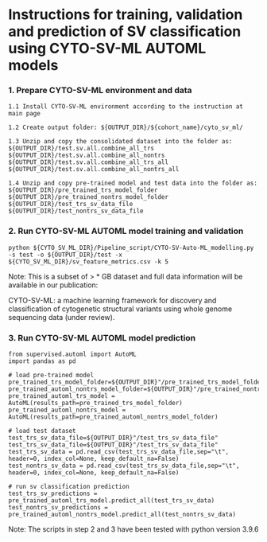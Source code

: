 # Instructions for training, validation and prediction of SV classification using CYTO-SV-ML AUTOML models

### 1. Prepare CYTO-SV-ML environment and data
```
1.1 Install CYTO-SV-ML environment according to the instruction at main page

1.2 Create output folder: ${OUTPUT_DIR}/${cohort_name}/cyto_sv_ml/

1.3 Unzip and copy the consolidated dataset into the folder as: 
${OUTPUT_DIR}/test.sv.all.combine_all_trs
${OUTPUT_DIR}/test.sv.all.combine_all_nontrs
${OUTPUT_DIR}/test.sv.all.combine_all_trs_all
${OUTPUT_DIR}/test.sv.all.combine_all_nontrs_all

1.4 Unzip and copy pre-trained model and test data into the folder as:
${OUTPUT_DIR}/pre_trained_trs_model_folder
${OUTPUT_DIR}/pre_trained_nontrs_model_folder
${OUTPUT_DIR}/test_trs_sv_data_file
${OUTPUT_DIR}/test_nontrs_sv_data_file
```

### 2. Run CYTO-SV-ML AUTOML model training and validation
```
python ${CYTO_SV_ML_DIR}/Pipeline_script/CYTO-SV-Auto-ML_modelling.py -s test -o ${OUTPUT_DIR}/test -x  ${CYTO_SV_ML_DIR}/sv_feature_metrics.csv -k 5 
```
Note: This is a subset of > * GB dataset and full data information will be available in our publication:

CYTO-SV-ML: a machine learning framework for discovery and classification of cytogenetic structural variants using whole genome sequencing data (under review).


### 3. Run CYTO-SV-ML AUTOML model prediction
 
```
from supervised.automl import AutoML
import pandas as pd

# load pre-trained model
pre_trained_trs_model_folder=${OUTPUT_DIR}"/pre_trained_trs_model_folder"
pre_trained_automl_nontrs_model_folder=${OUTPUT_DIR}"/pre_trained_nontrs_model_folder"
pre_trained_automl_trs_model = AutoML(results_path=pre_trained_trs_model_folder)
pre_trained_automl_nontrs_model = AutoML(results_path=pre_trained_automl_nontrs_model_folder)

# load test dataset
test_trs_sv_data_file=${OUTPUT_DIR}"/test_trs_sv_data_file"
test_trs_sv_data_file=${OUTPUT_DIR}"/test_trs_sv_data_file"
test_trs_sv_data = pd.read_csv(test_trs_sv_data_file,sep="\t", header=0, index_col=None, keep_default_na=False)
test_nontrs_sv_data = pd.read_csv(test_trs_sv_data_file,sep="\t", header=0, index_col=None, keep_default_na=False)

# run sv classification prediction
test_trs_sv_predictions = pre_trained_automl_trs_model.predict_all(test_trs_sv_data)
test_nontrs_sv_predictions = pre_trained_automl_nontrs_model.predict_all(test_nontrs_sv_data)

```
Note: The scripts in step 2 and 3 have been tested with python version 3.9.6
